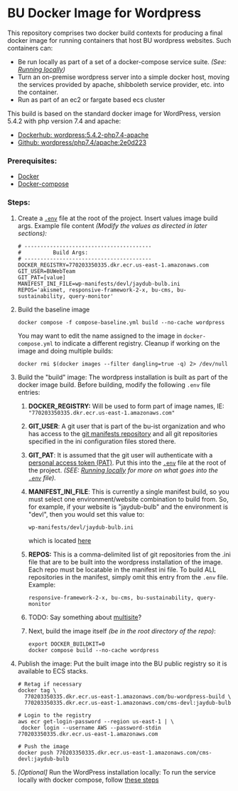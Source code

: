# BU Docker Image for Wordpress

This repository comprises two docker build contexts for producing a final docker image for running containers that host BU wordpress websites.
Such containers can:

- Be run locally as part of a set of a docker-compose service suite. *(See: [Running locally](./local.md))*
- Turn an on-premise wordpress server into a simple docker host, moving the services provided by apache, shibboleth service provider, etc. into the container. 
- Run as part of an ec2 or fargate based ecs cluster

This build is based on the standard docker image for WordPress, version 5.4.2 with php version 7.4 and apache:

-  [Dockerhub: wordpress:5.4.2-php7.4-apache](https://hub.docker.com/layers/library/wordpress/5.4.2-php7.4-apache/images/sha256-592909e2dfca9b4c0a776d4e76023679b02d5df96bb751481f4f5d53ccfe1f02?context=explore)
- [Github: wordpress/php7.4/apache:2e0d223](https://github.com/docker-library/wordpress/tree/2e0d223a67a645307559e05f3fa4a154b2bbb983/php7.4/apache)

### Prerequisites:

- [Docker](https://docs.docker.com/get-docker/)
- [Docker-compose](https://docs.docker.com/compose/install/)

### Steps:

1. Create a [`.env`](https://docs.docker.com/compose/environment-variables/set-environment-variables/#substitute-with-an-env-file) file at the root of the project. Insert values image build args.
   Example file content *(Modify the values as directed in later sections):*

   ```
   # ----------------------------------------
   #          Build Args:
   # ----------------------------------------
   DOCKER_REGISTRY=770203350335.dkr.ecr.us-east-1.amazonaws.com
   GIT_USER=BUWebTeam
   GIT_PAT=[value]
   MANIFEST_INI_FILE=wp-manifests/devl/jaydub-bulb.ini
   REPOS='akismet, responsive-framework-2-x, bu-cms, bu-sustainability, query-monitor'
   ```

1. Build the baseline image

   ```
   docker compose -f compose-baseline.yml build --no-cache wordpress
   ```
   
   You may want to edit the name assigned to the image in `docker-compose.yml` to indicate a different registry.
   Cleanup if working on the image and doing multiple builds:
   
   ```
   docker rmi $(docker images --filter dangling=true -q) 2> /dev/null
   ```
   
1. Build the "build" image:
   The wordpress installation is built as part of the docker image build. Before building, modify the following `.env` file entries:

   1. **DOCKER_REGISTRY:** Will be used to form part of image names, IE: `"770203350335.dkr.ecr.us-east-1.amazonaws.com"`

   1. **GIT_USER**: A git user that is part of the bu-ist organization and who has access to the [git manifests repository](https://github.com/bu-ist/wp-manifests/tree/master) and all git repositories specified in the ini configuration files stored there.

   1. **GIT_PAT**: It is assumed that the git user will authenticate with a [personal access token (PAT)](https://docs.github.com/en/authentication/keeping-your-account-and-data-secure/managing-your-personal-access-tokens). Put this into the [`.env`](https://docs.docker.com/compose/environment-variables/set-environment-variables/#substitute-with-an-env-file) file at the root of the project.
      *(SEE: [Running locally](./docs/run-locally.md) for more on what goes into the [`.env`](https://docs.docker.com/compose/environment-variables/set-environment-variables/#substitute-with-an-env-file) file).*

   1. **MANIFEST_INI_FILE**: This is currently a single manifest build, so you must select one environment/website combination to build from. So, for example, if your website is "jaydub-bulb" and the environment is "devl", then you would set this value to:

      ```
      wp-manifests/devl/jaydub-bulb.ini
      ```

      which is located [here](https://github.com/bu-ist/wp-manifests/blob/master/devl/jaydub-bulb.ini)

   1. **REPOS:** This is a comma-delimited list of git repositories from the .ini file that are to be built into the wordpress installation of the image. Each repo must be locatable in the manifest ini file. To build ALL repositories in the manifest, simply omit this entry from the `.env` file. Example:

      ```
      responsive-framework-2-x, bu-cms, bu-sustainability, query-monitor
      ```

   1. TODO: Say something about [multisite](https://wordpress.org/documentation/article/wordpress-glossary/#multisite)?

   1. Next, build the image itself *(be in the root directory of the repo)*:

      ```
      export DOCKER_BUILDKIT=0
      docker compose build --no-cache wordpress
      ```

1. Publish the image:
   Put the built image into the BU public registry so it is available to ECS stacks.

   ```
   # Retag if necessary
   docker tag \
     770203350335.dkr.ecr.us-east-1.amazonaws.com/bu-wordpress-build \
     770203350335.dkr.ecr.us-east-1.amazonaws.com/cms-devl:jaydub-bulb
   
   # Login to the registry
   aws ecr get-login-password --region us-east-1 | \
   	docker login --username AWS --password-stdin 770203350335.dkr.ecr.us-east-1.amazonaws.com
   
   # Push the image
   docker push 770203350335.dkr.ecr.us-east-1.amazonaws.com/cms-devl:jaydub-bulb
   ```

1. *[Optional]* Run the WordPress installation locally:
   To run the service locally with docker compose, follow [these steps](./docs/run-locally.md)

